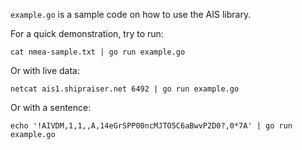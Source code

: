 `example.go` is a sample code on how to use the AIS library.

For a quick demonstration, try to run:

    cat nmea-sample.txt | go run example.go

Or with live data:

    netcat ais1.shipraiser.net 6492 | go run example.go

Or with a sentence:

    echo '!AIVDM,1,1,,A,14eGrSPP00ncMJTO5C6aBwvP2D0?,0*7A' | go run example.go
